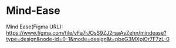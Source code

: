 # Mind-Ease
Mind Ease(Figma URL): https://www.figma.com/file/vFa7rJOsS9ZJ2rsaAsZehn/mindease?type=design&node-id=0-1&mode=design&t=pbeG3MXpjOr7F7zL-0

